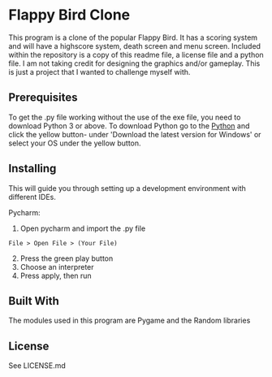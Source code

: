 # Flappy Bird Clone

This program is a clone of the popular Flappy Bird. It has a scoring system and will have a highscore system, death screen and menu screen.
Included within the repository is a copy of this readme file, a license file and a python file. I am not taking credit for designing the graphics and/or gameplay. This is just a project that I wanted to challenge myself with.

## Prerequisites
To get the .py file working without the use of the exe file, you need to download Python 3 or above.
To download Python go to the [Python](https://www.python.org/downloads/) and click the yellow button-
under 'Download the latest version for Windows' or select your OS under the yellow button.

## Installing
This will guide you through setting up a development environment with different IDEs.

Pycharm:
1. Open pycharm and import the .py file
```
File > Open File > (Your File)
```
2. Press the green play button
3. Choose an interpreter
4. Press apply, then run

## Built With
The modules used in this program are Pygame and the Random libraries

## License
See LICENSE.md